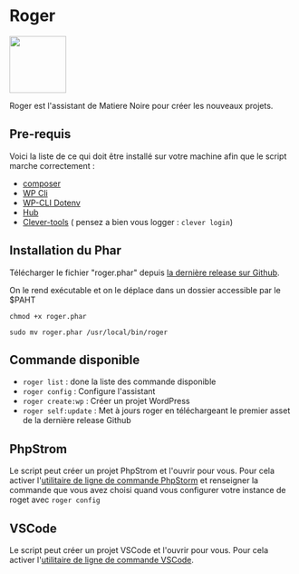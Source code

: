 # Roger

<img src="https://psn-rsc.prod.dl.playstation.net/psn-rsc/avatar/UP2135/CUSA04242_00-AV00000000000137_F4C5E37F3191FFDD62A7_xl.png" width="100"/>

Roger est l'assistant de Matiere Noire pour créer les nouveaux projets.

## Pre-requis

Voici la liste de ce qui doit être installé sur votre machine afin que le script marche correctement :

- [composer](https://getcomposer.org)
- [WP Cli](https://wp-cli.org/fr/#installation)
- [WP-CLI Dotenv](https://github.com/aaemnnosttv/wp-cli-dotenv-command#installation)
- [Hub](https://hub.github.com/)
- [Clever-tools](https://www.clever-cloud.com/doc/clever-tools/getting_started/#installing-clever-tools) ( pensez a bien vous logger : `clever login`)

## Installation du Phar

Télécharger le fichier "roger.phar" depuis [la dernière release sur Github](https://github.com/matiere-noire/roger/releases). 

On le rend exécutable et on le déplace dans un dossier accessible par le $PAHT

`chmod +x roger.phar`

`sudo mv roger.phar /usr/local/bin/roger`

## Commande disponible

- `roger list` : done la liste des commande disponible
- `roger config` : Configure l'assistant
- `roger create:wp` : Créer un projet WordPress
- `roger self:update` : Met à jours roger en téléchargeant le premier asset de la dernière release Github

## PhpStrom

Le script peut créer un projet PhpStrom et l'ouvrir pour vous. Pour cela activer l'[utilitaire de ligne de commande PhpStorm](https://www.jetbrains.com/help/phpstorm/working-with-the-ide-features-from-command-line.html) et renseigner la commande que vous avez choisi quand vous configurer votre instance de roget avec `roger config`

## VSCode

Le script peut créer un projet VSCode et l'ouvrir pour vous. Pour cela activer l'[utilitaire de ligne de commande VSCode](https://code.visualstudio.com/docs/setup/mac).
